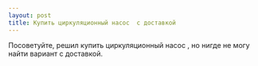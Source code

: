 ```yaml
---
layout: post 
title: Купить циркуляционный насос  с доставкой 
--- 
```

Посоветуйте, решил купить циркуляционный насос  , но нигде не могу найти вариант с доставкой.